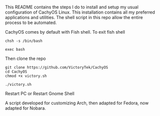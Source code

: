 This README contains the steps I do to install and setup my usual configuration of CachyOS Linux. This installation contains all my preferred applications and utilities. The shell script in this repo allow the entire process to be automated.

CachyOS comes by default with Fish shell. 
To exit fish shell
```
chsh -s /bin/bash

exec bash
```
Then clone the repo
```
git clone https://github.com/VictoryTek/CachyOS
cd CachyOS
chmod +x victory.sh

./victory.sh
```
Restart PC or Restart Gnome Shell

A script developed for customizing Arch, then adapted for Fedora, now adapted for Nobara.
